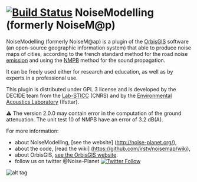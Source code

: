 [![Build Status](https://travis-ci.org/Ifsttar/NoiseModelling.svg?branch=master)](https://travis-ci.org/Ifsttar/NoiseModelling)
NoiseModelling (formerly NoiseM@p)
======

NoiseModelling (formerly NoiseM@ap) is a plugin of the [OrbisGIS](http://www.orbisgis.org) software (an open-source geographic information system) that able to produce noise maps of cities, according to the french standard method for the road noise [emission][nmpb_E] and using the [NMPB][nmpb_P] method for the sound propagation.

It can be freely used either for research and education, as well as by experts in a professional use.

This plugin is distributed under GPL 3 license and is developed by the DECIDE team from the [Lab-STICC](http://www.labsticc.fr/en/teams/m-570-decide.htm) (CNRS) and by the [Environmental Acoustics Laboratory](http://www.lae.ifsttar.fr) (Ifsttar).

:warning: The version 2.0.0 may contain error in the computation of the ground attenuation. The unit test 10 of NMPB have an error of 3.2 dB(A).

For more information:
* about NoiseModelling, [see the website] (http://noise-planet.org/),
* about the code, [read the wiki] (https://github.com/irstv/noisemap/wiki),
* about OrbisGIS, [see the OrbisGIS website](http://www.orbisGIS.org).
* follow us on twitter @Noise-Planet [![Twitter Follow](https://img.shields.io/twitter/follow/noise_planet.svg?style=social&label=Follow)](https://twitter.com/Noise_Planet?lang=en)

[nmpb_E]: http://www.setra.developpement-durable.gouv.fr/IMG/pdf/US_0957-2A_Road_noise_predictionDTRF.pdf "Road noise prediction. Part 1 - Calculating sound emissions from road traffic, SETRA (2009)"
[nmpb_P]: http://www.setra.developpement-durable.gouv.fr/IMG/pdf/US_0957-2A_Road_noise_predictionDTRF.pdf "Road noise prediction. Part 2 - Noise propagation computation method including meteorological effects (NMPB 2008), SETRA (2009)"

![alt tag](http://noisemap.orbisgis.org/assets/img/logo_noisemap_alone_small.png)
